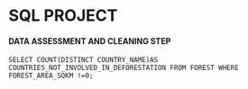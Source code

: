 # SQL PROJECT

#### DATA ASSESSMENT AND CLEANING STEP
`````SELECT COUNT(DISTINCT COUNTRY_NAME)AS COUNTRIES_NOT_INVOLVED_IN_DEFORESTATION FROM FOREST WHERE FOREST_AREA_SQKM !=0;`````
